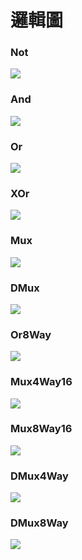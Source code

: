 # 邏輯圖

### Not
![](https://github.com/peterwang0329/_co/blob/master/01/And.png)
### And
![](https://github.com/peterwang0329/_co/blob/master/01/And.png)
### Or
![](https://github.com/peterwang0329/_co/blob/master/01/Or.png)
### XOr
![](https://github.com/peterwang0329/_co/blob/master/01/XOr.png)
### Mux
![](https://github.com/peterwang0329/_co/blob/master/01/Mux.png)
### DMux
![](https://github.com/peterwang0329/_co/blob/master/01/DMux.png)
### Or8Way
![](https://github.com/peterwang0329/_co/blob/master/01/Or8Way.png)
### Mux4Way16
![](https://github.com/peterwang0329/_co/blob/master/01/Mux4Way16.png)
### Mux8Way16
![](https://github.com/peterwang0329/_co/blob/master/01/Mux8Way16.png)
### DMux4Way
![](https://github.com/peterwang0329/_co/blob/master/01/DMux4Way.png)
### DMux8Way
![](https://github.com/peterwang0329/_co/blob/master/01/DMux8Way.png)
